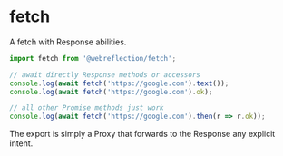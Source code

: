 # fetch

A fetch with Response abilities.

```js
import fetch from '@webreflection/fetch';

// await directly Response methods or accessors
console.log(await fetch('https://google.com').text());
console.log(await fetch('https://google.com').ok);

// all other Promise methods just work
console.log(await fetch('https://google.com').then(r => r.ok));
```

The export is simply a Proxy that forwards to the Response any explicit intent.
